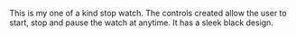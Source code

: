 This is my one of a kind stop watch. The controls created allow the user to start, stop and pause the watch at anytime. It has a sleek black design.

